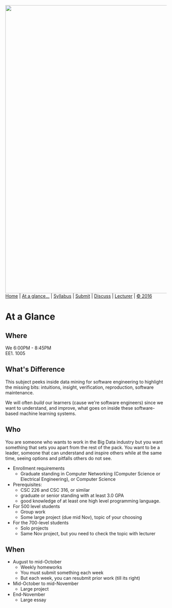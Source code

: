 [<img width=900 src="https://raw.githubusercontent.com/txt/fss16/master/img/fss16.png">](http://tiny.cc/fss2016)   
[Home](http://tiny.cc/fss2016) |
[At a glance...](https://github.com/txt/fss16/blob/master/doc/glance.md) |
[Syllabus](https://github.com/txt/fss16/blob/master/doc/syllabus.md) |
[Submit](http://tiny.cc/fss2016give) |
[Discuss](https://fss16.slack.com/) |
[Lecturer](http://menzies.us) |
[&copy; 2016](https://github.com/txt/fss16/blob/master/LICENSE.md) 


# At a Glance


## Where
We 6:00PM - 8:45PM  
EE1. 1005  

## What's Difference

This subject peeks inside data mining for software engineering to
highlight the missing bits: intuitions, insight, verification, reproduction, software maintenance.

We will often _build_ our learners (cause we're software engineers)
  since we want to understand, and improve, what goes on inside these
  software-based machine learning systems.

## Who

You are someone who wants to work in the Big Data industry but you want something
that sets you apart from the rest of the pack. You want to be a leader, someone that can understand
and inspire others while at the same time, seeing options and pitfalls others do not see.

- Enrollment requirements 
   - Graduate standing in Computer Networking
     (Computer Science or Electrical Engineering), or Computer Science
- Prerequisites:
   - CSC 226 and CSC 316, or similar
   - graduate or senior standing with at least 3.0 GPA
   - good knowledge of at least one high level programming language.
- For 500 level students
    - Group work
    - Some large project (due mid Nov), topic of your choosing
- For the 700-level students
   - Solo projects
   - Same Nov project, but you need to check the topic with lecturer

## When

- August to mid-October
    - Weekly homeworks
    - You must submit something each week
    - But each week, you can resubmit prior work (till its right)
- Mid-October to mid-November
    - Large project
- End-November
    - Large essay





